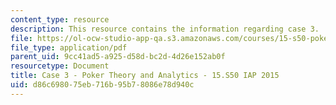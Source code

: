 ```yaml
---
content_type: resource
description: This resource contains the information regarding case 3.
file: https://ol-ocw-studio-app-qa.s3.amazonaws.com/courses/15-s50-poker-theory-and-analytics-january-iap-2015/d86c698075eb716b95b78086e78d940c_MIT15_S50IAP15_Case3.pdf
file_type: application/pdf
parent_uid: 9cc41ad5-a925-d58d-bc2d-4d26e152ab0f
resourcetype: Document
title: Case 3 - Poker Theory and Analytics - 15.S50 IAP 2015
uid: d86c6980-75eb-716b-95b7-8086e78d940c
---
```

